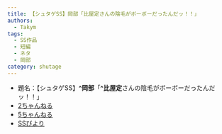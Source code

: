 ```yaml
---
title: 【シュタゲSS】岡部「比屋定さんの陰毛がボーボーだったんだッ！！」
authors:
  - Takym
tags:
  - SS作品
  - 短編
  - ネタ
  - 岡部
category: shutage
---
```

- 題名：【シュタゲSS】**^岡部**「**^比屋定**さんの陰毛がボーボーだったんだッ！！」
- [2ちゃんねる](http://viper.2ch.sc/test/read.cgi/news4vip/1457778001)
- [5ちゃんねる](http://hebi.5ch.net/test/read.cgi/news4vip/1457778001)
- [SSびより](http://ssbiyori.blog.fc2.com/blog-entry-23541.html)
